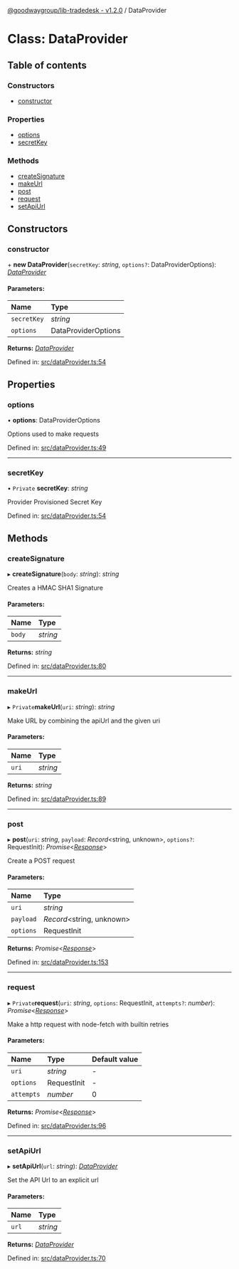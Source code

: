 [@goodwaygroup/lib-tradedesk - v1.2.0](../README.md) / DataProvider

# Class: DataProvider

## Table of contents

### Constructors

- [constructor](dataprovider.md#constructor)

### Properties

- [options](dataprovider.md#options)
- [secretKey](dataprovider.md#secretkey)

### Methods

- [createSignature](dataprovider.md#createsignature)
- [makeUrl](dataprovider.md#makeurl)
- [post](dataprovider.md#post)
- [request](dataprovider.md#request)
- [setApiUrl](dataprovider.md#setapiurl)

## Constructors

### constructor

\+ **new DataProvider**(`secretKey`: *string*, `options?`: DataProviderOptions): [*DataProvider*](dataprovider.md)

#### Parameters:

Name | Type |
:------ | :------ |
`secretKey` | *string* |
`options` | DataProviderOptions |

**Returns:** [*DataProvider*](dataprovider.md)

Defined in: [src/dataProvider.ts:54](https://github.com/GoodwayGroup/lib-tradedesk/blob/a025333/src/dataProvider.ts#L54)

## Properties

### options

• **options**: DataProviderOptions

Options used to make requests

Defined in: [src/dataProvider.ts:49](https://github.com/GoodwayGroup/lib-tradedesk/blob/a025333/src/dataProvider.ts#L49)

___

### secretKey

• `Private` **secretKey**: *string*

Provider Provisioned Secret Key

Defined in: [src/dataProvider.ts:54](https://github.com/GoodwayGroup/lib-tradedesk/blob/a025333/src/dataProvider.ts#L54)

## Methods

### createSignature

▸ **createSignature**(`body`: *string*): *string*

Creates a HMAC SHA1 Signature

#### Parameters:

Name | Type |
:------ | :------ |
`body` | *string* |

**Returns:** *string*

Defined in: [src/dataProvider.ts:80](https://github.com/GoodwayGroup/lib-tradedesk/blob/a025333/src/dataProvider.ts#L80)

___

### makeUrl

▸ `Private`**makeUrl**(`uri`: *string*): *string*

Make URL by combining the apiUrl and the given uri

#### Parameters:

Name | Type |
:------ | :------ |
`uri` | *string* |

**Returns:** *string*

Defined in: [src/dataProvider.ts:89](https://github.com/GoodwayGroup/lib-tradedesk/blob/a025333/src/dataProvider.ts#L89)

___

### post

▸ **post**(`uri`: *string*, `payload`: *Record*<string, unknown\>, `options?`: RequestInit): *Promise*<[*Response*](response.md)\>

Create a POST request

#### Parameters:

Name | Type |
:------ | :------ |
`uri` | *string* |
`payload` | *Record*<string, unknown\> |
`options` | RequestInit |

**Returns:** *Promise*<[*Response*](response.md)\>

Defined in: [src/dataProvider.ts:153](https://github.com/GoodwayGroup/lib-tradedesk/blob/a025333/src/dataProvider.ts#L153)

___

### request

▸ `Private`**request**(`uri`: *string*, `options`: RequestInit, `attempts?`: *number*): *Promise*<[*Response*](response.md)\>

Make a http request with node-fetch with builtin retries

#### Parameters:

Name | Type | Default value |
:------ | :------ | :------ |
`uri` | *string* | - |
`options` | RequestInit | - |
`attempts` | *number* | 0 |

**Returns:** *Promise*<[*Response*](response.md)\>

Defined in: [src/dataProvider.ts:96](https://github.com/GoodwayGroup/lib-tradedesk/blob/a025333/src/dataProvider.ts#L96)

___

### setApiUrl

▸ **setApiUrl**(`url`: *string*): [*DataProvider*](dataprovider.md)

Set the API Url to an explicit url

#### Parameters:

Name | Type |
:------ | :------ |
`url` | *string* |

**Returns:** [*DataProvider*](dataprovider.md)

Defined in: [src/dataProvider.ts:70](https://github.com/GoodwayGroup/lib-tradedesk/blob/a025333/src/dataProvider.ts#L70)
